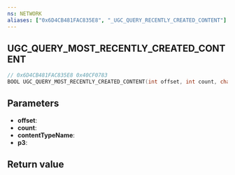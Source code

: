 ```yaml
---
ns: NETWORK
aliases: ["0x6D4CB481FAC835E8", "_UGC_QUERY_RECENTLY_CREATED_CONTENT"]
---
```

## UGC_QUERY_MOST_RECENTLY_CREATED_CONTENT

```c
// 0x6D4CB481FAC835E8 0x40CF0783
BOOL UGC_QUERY_MOST_RECENTLY_CREATED_CONTENT(int offset, int count, char* contentTypeName, int p3);
```


## Parameters
* **offset**: 
* **count**: 
* **contentTypeName**: 
* **p3**: 

## Return value
